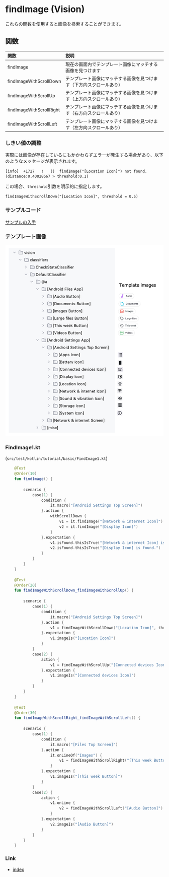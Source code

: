 # findImage (Vision)

これらの関数を使用すると画像を検索することができます。

## 関数

| 関数                       | 説明                                 |
|:-------------------------|:-----------------------------------|
| findImage                | 現在の画面内でテンプレート画像にマッチする画像を見つけます      |
| findImageWithScrollDown  | テンプレート画像にマッチする画像を見つけます（下方向スクロールあり） |
| findImageWithScrollUp    | テンプレート画像にマッチする画像を見つけます（上方向スクロールあり） |
| findImageWithScrollRight | テンプレート画像にマッチする画像を見つけます（右方向スクロールあり） |
| findImageWithScrollLeft  | テンプレート画像にマッチする画像を見つけます（左方向スクロールあり） |

### しきい値の調整

実際には画像が存在しているにもかかわらずエラーが発生する場合があり、以下のようなメッセージが表示されます。

```
[info]	+1727	!	()	findImage("[Location Icon]") not found. (distance:0.40028667 > threshold:0.1)
```

この場合、`threshold`引数を明示的に指定します。

```
findImageWithScrollDown("[Location Icon]", threshold = 0.5)
```

### サンプルコード

[サンプルの入手](../../../getting_samples_ja.md)

### テンプレート画像

![](_images/template_images.png)

### FindImage1.kt

(`src/test/kotlin/tutorial/basic/FindImage1.kt`)

```kotlin
    @Test
    @Order(10)
    fun findImage() {

        scenario {
            case(1) {
                condition {
                    it.macro("[Android Settings Top Screen]")
                }.action {
                    withScrollDown {
                        v1 = it.findImage("[Network & internet Icon]")
                        v2 = it.findImage("[Display Icon]")
                    }
                }.expectation {
                    v1.isFound.thisIsTrue("[Network & internet Icon] is found.")
                    v2.isFound.thisIsTrue("[Display Icon] is found.")
                }
            }
        }
    }

    @Test
    @Order(20)
    fun findImageWithScrollDown_findImageWithScrollUp() {

        scenario {
            case(1) {
                condition {
                    it.macro("[Android Settings Top Screen]")
                }.action {
                    v1 = findImageWithScrollDown("[Location Icon]", threshold = 0.5)
                }.expectation {
                    v1.imageIs("[Location Icon]")
                }
            }
            case(2) {
                action {
                    v1 = findImageWithScrollUp("[Connected devices Icon]")
                }.expectation {
                    v1.imageIs("[Connected devices Icon]")
                }
            }
        }
    }

    @Test
    @Order(30)
    fun findImageWithScrollRight_findImageWithScrollLeft() {

        scenario {
            case(1) {
                condition {
                    it.macro("[Files Top Screen]")
                }.action {
                    it.onLineOf("Images") {
                        v1 = findImageWithScrollRight("[This week Button]")
                    }
                }.expectation {
                    v1.imageIs("[This week Button]")
                }
            }
            case(2) {
                action {
                    v1.onLine {
                        v2 = findImageWithScrollLeft("[Audio Button]")
                    }
                }.expectation {
                    v2.imageIs("[Audio Button]")
                }
            }
        }
    }
```

### Link

- [index](../../../../index_ja.md)
